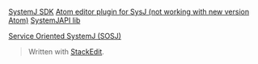[SystemJ SDK](https://github.com/davidhjp/sysj)
[Atom editor plugin for SysJ (not working with new version Atom)](https://github.com/arrayoutofbounds/)
[SystemJAPI lib](http://davidhjp.github.io/sysjnetapi/)

[Service Oriented SystemJ (SOSJ)](https://github.com/blasty3/SOSJ)
> Written with [StackEdit](https://stackedit.io/).
<!--stackedit_data:
eyJoaXN0b3J5IjpbLTIwMzEyMzUwMzksLTYwMjQ3NTk0XX0=
-->